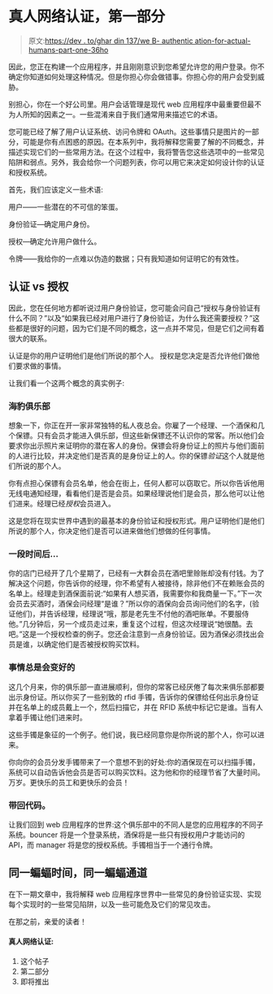 # 真人网络认证，第一部分

> 原文:[https://dev . to/ghar din 137/we B- authentic ation-for-actual-humans-part-one-36ho](https://dev.to/ghardin137/web-authentication-for-actual-humans-part-one-36ho)

因此，您正在构建一个应用程序，并且刚刚意识到您希望允许您的用户登录。你不确定你知道如何处理这种情况。但是你担心你会做错事。你担心你的用户会受到威胁。

别担心，你在一个好公司里。用户会话管理是现代 web 应用程序中最重要但最不为人所知的因素之一。一些混淆来自于我们通常用来描述它的术语。

您可能已经了解了用户认证系统、访问令牌和 OAuth。这些事情只是图片的一部分，可能是你有点困惑的原因。在本系列中，我将解释您需要了解的不同概念，并描述实现它们的一些常用方法。在这个过程中，我将警告您这些选项中的一些常见陷阱和弱点。另外，我会给你一个问题列表，你可以用它来决定如何设计你的认证和授权系统。

首先，我们应该定义一些术语:

用户——一些潜在的不可信的笨蛋。

身份验证—确定用户身份。

授权—确定允许用户做什么。

令牌——我给你的一点难以伪造的数据；只有我知道如何证明它的有效性。

## 认证 vs 授权

因此，您在任何地方都听说过用户身份验证，您可能会问自己“授权与身份验证有什么不同？”以及“如果我已经对用户进行了身份验证，为什么我还需要授权？”这些都是很好的问题，因为它们是不同的概念，这一点并不常见，但是它们之间有着很大的联系。

认证是你的用户证明他们是他们所说的那个人。
授权是您决定是否允许他们做他们要求做的事情。

让我们看一个这两个概念的真实例子:

### 海豹俱乐部

想象一下，你正在开一家非常独特的私人夜总会。你雇了一个经理、一个酒保和几个保镖。只有会员才能进入俱乐部，但这些新保镖还不认识你的常客。所以他们会要求你出示照片来证明你的潜在客人的身份。保镖会将身份证上的照片与他们面前的人进行比较，并决定他们是否真的是身份证上的人。你的保镖*验证*这个人就是他们所说的那个人。

你有点担心保镖有会员名单，他会在街上，任何人都可以窃取它。所以你告诉他用无线电通知经理，看看他们是否是会员。如果经理说他们是会员，那么他可以让他们进来。经理已经*授权*会员进入。

这是您将在现实世界中遇到的最基本的身份验证和授权形式。用户证明他们是他们所说的那个人，你决定他们是否可以进来做他们想做的任何事情。

### 一段时间后...

你的店门已经开了几个星期了，已经有一大群会员在酒吧里赊账却没有付钱。为了解决这个问题，你告诉你的经理，你不希望有人被接待，除非他们不在赖账会员的名单上。经理走到酒保面前说:“如果有人想买酒，我需要你和我商量一下。”下一次会员去买酒时，酒保会问经理“是谁？”所以你的酒保向会员询问他们的名字，(验证他们)，并告诉经理，经理说“哦，那是老先生不付他的酒吧账单。不要服侍他。”几分钟后，另一个成员走过来，重复这个过程，但这次经理说“她很酷。去吧。”这是一个授权检查的例子。您还会注意到一点身份验证。因为酒保必须找出会员是谁，以确定他们是否被授权购买饮料。

### 事情总是会变好的

这几个月来，你的俱乐部一直进展顺利，但你的常客已经厌倦了每次来俱乐部都要出示身份证。所以你买了一些别致的 rfid 手镯，告诉你的保镖给任何出示身份证并在名单上的成员戴上一个，然后扫描它，并在 RFID 系统中标记它是谁。当有人拿着手镯让他们进来时。

这些手镯是象征的一个例子。他们说，我已经同意你是你所说的那个人，你可以进来。

你向你的会员分发手镯带来了一个意想不到的好处:你的酒保现在可以扫描手镯，系统可以自动告诉他会员是否可以购买饮料。这为他和你的经理节省了大量时间。万岁。更快乐的员工和更快乐的会员！

### 带回代码。

让我们回到 web 应用程序的世界:这个俱乐部中的不同人是您的应用程序的不同子系统。bouncer 将是一个登录系统，酒保将是一些只有授权用户才能访问的 API，而 manager 将是您的授权系统。手镯相当于一个通行令牌。

## 同一蝙蝠时间，同一蝙蝠通道

在下一期文章中，我将解释 web 应用程序世界中一些常见的身份验证实现、实现每个实现时的一些常见陷阱，以及一些可能危及它们的常见攻击。

在那之前，亲爱的读者！

#### 真人网络认证:

1.  这个帖子
2.  第二部分
3.  即将推出